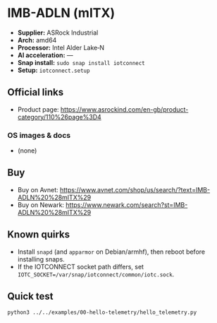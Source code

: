 # IMB-ADLN (mITX)

- **Supplier:** ASRock Industrial
- **Arch:** amd64
- **Processor:** Intel Alder Lake‑N
- **AI acceleration:** —
- **Snap install:** `sudo snap install iotconnect`
- **Setup:** `iotconnect.setup`

## Official links
- Product page: https://www.asrockind.com/en-gb/product-category/110%26page%3D4

### OS images & docs
- (none)

## Buy
- Buy on Avnet: https://www.avnet.com/shop/us/search/?text=IMB-ADLN%20%28mITX%29
- Buy on Newark: https://www.newark.com/search?st=IMB-ADLN%20%28mITX%29

## Known quirks
- Install `snapd` (and `apparmor` on Debian/armhf), then reboot before installing snaps.
- If the IOTCONNECT socket path differs, set `IOTC_SOCKET=/var/snap/iotconnect/common/iotc.sock`.

## Quick test
```bash
python3 ../../examples/00-hello-telemetry/hello_telemetry.py
```
